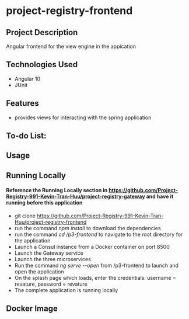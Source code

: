 # project-registry-frontend
## Project Description
Angular frontend for the view engine in the appication

## Technologies Used
* Angular 10
* JUnit

## Features
* provides views for interacting with the spring application

## To-do List:

## Usage

## Running Locally
#### Reference the **Running Locally** section in https://github.com/Project-Registry-991-Kevin-Tran-Huu/project-registry-gateway and have it running before this application
* git clone https://github.com/Project-Registry-991-Kevin-Tran-Huu/project-registry-frontend
* run the command *npm install* to download the dependencies
* run the command *cd /p3-frontend* to navigate to the root directory for the application
* Launch a Consul instance from a Docker container on port 8500
* Launch the Gateway service
* Launch the three microservices
* Run the command *ng serve --open* from /p3-frontend to launch and open the application
* On the splash page which loads, enter the credentials: username = revature, password = revature
* The complete application is running locally

## Docker Image
